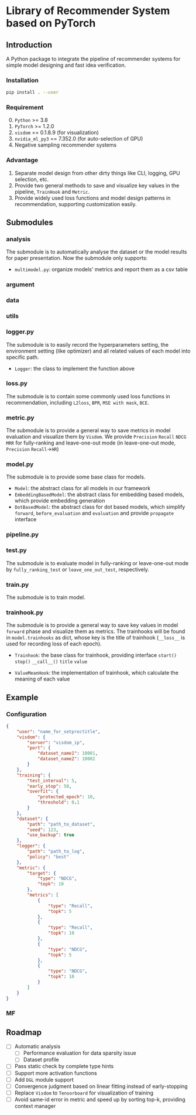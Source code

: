 # Library of Recommender System based on PyTorch
## Introduction

A Python package to integrate the pipeline of recommender systems for simple model designing and fast idea verification.

### Installation

```bash
pip install . --user
```

### Requirement
0. `Python` >= 3.8
1. `PyTorch` >= 1.2.0
2. `visdom` == 0.1.8.9 (for visualization)
3. `nvidia_ml_py3` == 7.352.0 (for auto-selection of GPU)
4. Negative sampling recommender systems

### Advantage

1. Separate model design from other dirty things like CLI, logging, GPU selection, etc.
2. Provide two general methods to save and visualize key values in the pipeline, `TrainHook` and `Metric`.
3. Provide widely used loss functions and model design patterns in recommendation, supporting customization easily.

## Submodules

### analysis

The submodule is to automatically analyse the dataset or the model results for paper presentation. Now the submodule only supports:

- `multimodel.py`: organize models' metrics and report them as a csv table

### argument



### data



### utils



### logger.py

The submodule is to easily record the hyperparameters setting, the environment setting (like optimizer) and all related values of each model into specific path.

- `Logger`: the class to implement the function above

### loss.py

The submodule is to contain some commonly used loss functions in recommendation, including `L2loss`, `BPR`, `MSE with mask`, `BCE`.

### metric.py

The submodule is to provide a general way to save metrics in model evaluation and visualize them by `Visdom`. We provide `Precision` `Recall` `NDCG` `MRR` for fully-ranking and leave-one-out mode (in leave-one-out mode, `Precision` `Recall`->`HR`)

### model.py

The submodule is to provide some base class for models.

- `Model`: the abstract class for all models in our framework
- `EmbeddingBasedModel`: the abstract class for embedding based models, which provide embedding generation
- `DotBasedModel`: the abstract class for dot based models, which simplify `forward`, `before_evaluation` and `evaluation` and provide `propagate` interface

### pipeline.py



### test.py

The submodule is to evaluate model in fully-ranking or leave-one-out mode by `fully_ranking_test` or `leave_one_out_test`, respectively.

### train.py

The submodule is to train model.

### trainhook.py

The submodule is to provide a general way to save key values in model `forward` phase and visualize them as metrics. The trainhooks will be found in `model.trainhooks` as dict, whose key is the title of trainhook (`__loss__` is used for recording loss of each epoch).

- `Trainhook`: the base class for trainhook, providing interface `start()` `stop()` `__call__()` `title` `value`

- `ValueMeanHook`: the implementation of trainhook, which calculate the meaning of each value

## Example

### Configuration

```json
{
    "user": "name_for_setproctitle",
    "visdom": {
        "server": "visdom_ip",
        "port": {
            "dataset_name1": 10001,
            "dataset_name2": 10002
        }
    },
    "training": {
        "test_interval": 5,
        "early_stop": 50,
        "overfit": {
            "protected_epoch": 10,
            "threshold": 0.1
        }
    },
    "dataset": {
        "path": "path_to_dataset",
        "seed": 123,
        "use_backup": true
    },
    "logger": {
        "path": "path_to_log",
        "policy": "best"
    },
    "metric": {
        "target": {
            "type": "NDCG",
            "topk": 10
        },
        "metrics": [
            {
                "type": "Recall",
                "topk": 5
            },
            {
                "type": "Recall",
                "topk": 10
            },
            {
                "type": "NDCG",
                "topk": 5
            },
            {
                "type": "NDCG",
                "topk": 10
            }
        ]
    }
}

```

### MF



## Roadmap

- [ ] Automatic analysis
  - [ ] Performance evaluation for data sparsity issue
  - [ ] Dataset profile
- [ ] Pass static check by complete type hints
- [ ] Support more activation functions
- [ ] Add `DGL` module support
- [ ] Convergence judgment based on linear fitting instead of early-stopping
- [ ] Replace `Visdom` to `Tensorboard` for visualization of training
- [ ] Avoid same-id error in metric and speed up by sorting top-k, providing context manager
